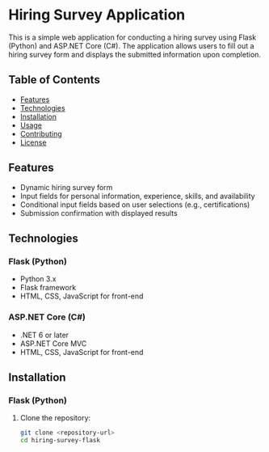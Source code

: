 # Hiring Survey Application

This is a simple web application for conducting a hiring survey using Flask (Python) and ASP.NET Core (C#). The application allows users to fill out a hiring survey form and displays the submitted information upon completion.

## Table of Contents

- [Features](#features)
- [Technologies](#technologies)
- [Installation](#installation)
- [Usage](#usage)
- [Contributing](#contributing)
- [License](#license)

## Features

- Dynamic hiring survey form
- Input fields for personal information, experience, skills, and availability
- Conditional input fields based on user selections (e.g., certifications)
- Submission confirmation with displayed results

## Technologies

### Flask (Python)

- Python 3.x
- Flask framework
- HTML, CSS, JavaScript for front-end

### ASP.NET Core (C#)

- .NET 6 or later
- ASP.NET Core MVC
- HTML, CSS, JavaScript for front-end

## Installation

### Flask (Python)

1. Clone the repository:

   ```bash
   git clone <repository-url>
   cd hiring-survey-flask
